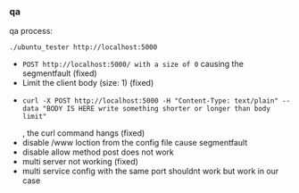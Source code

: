 ### qa
 qa process: 
   ```
   ./ubuntu_tester http://localhost:5000
   ```
 - `POST http://localhost:5000/ with a size of 0` causing the segmentfault (fixed)
 - Limit the client body (size: 1) (fixed)
 - ```
   curl -X POST http://localhost:5000 -H "Content-Type: text/plain" --data "BODY IS HERE write something shorter or longer than body limit"
   ```
   , the curl command hangs (fixed)
 - disable /www loction from the config file cause segmentfault
 - disable allow method post does not work
 - multi server not working (fixed)
 - multi service config with the same port shouldnt work but work in our case
